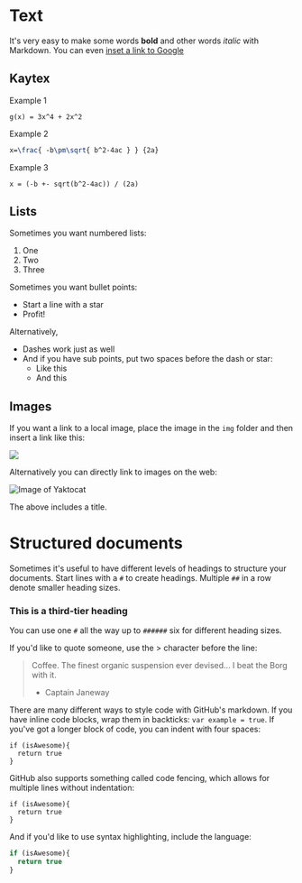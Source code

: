 # Text

It's very easy to make some words **bold** and other words *italic* with Markdown. You can even [inset a link to Google](http://google.com)

## Kaytex

Example 1

```asciimath
g(x) = 3x^4 + 2x^2
```

Example 2


```latex
x=\frac{ -b\pm\sqrt{ b^2-4ac } } {2a}
```

Example 3


```asciimath
x = (-b +- sqrt(b^2-4ac)) / (2a)
```


## Lists

Sometimes you want numbered lists:

1. One
2. Two
3. Three

Sometimes you want bullet points:

* Start a line with a star
* Profit!

Alternatively,

- Dashes work just as well
- And if you have sub points, put two spaces before the dash or star:
  - Like this
  - And this

## Images

If you want a link to a local image, place the image in the `img` folder and then insert a link like this:

![](img/02.jpg)

Alternatively you can directly link to images on the web:

![Image of Yaktocat](https://octodex.github.com/images/yaktocat.png)

The above includes a title.

# Structured documents

Sometimes it's useful to have different levels of headings to structure your documents. Start lines with a `#` to create headings. Multiple `##` in a row denote smaller heading sizes.

### This is a third-tier heading

You can use one `#` all the way up to `######` six for different heading sizes.

If you'd like to quote someone, use the > character before the line:

> Coffee. The finest organic suspension ever devised... I beat the Borg with it.
> - Captain Janeway

There are many different ways to style code with GitHub's markdown. If you have inline code blocks, wrap them in backticks: `var example = true`.  If you've got a longer block of code, you can indent with four spaces:

    if (isAwesome){
      return true
    }

GitHub also supports something called code fencing, which allows for multiple lines without indentation:

~~~
if (isAwesome){
  return true
}
~~~

And if you'd like to use syntax highlighting, include the language:

~~~javascript
if (isAwesome){
  return true
}
~~~

